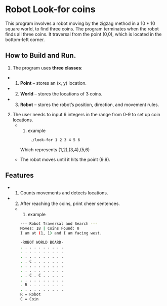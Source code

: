# Robot Look-for coins

This program involves a robot moving by the zigzag method in a 10 * 10 square world, to find three coins. 
The program terminates when the robot finds all three coins.
It traversal from the point (0,0), which is located in the bottom-left corner.

## How to Build and Run.
1. The program uses **three classes**:
- 1. **Point** – stores an (x, y) location.
- 2. **World** – stores the locations of 3 coins.
- 3. **Robot** – stores the robot’s position, direction, and movement rules.  

2. The user needs to input 6 integers in the range from 0-9 to set up coin locations.
   - 1. example
         ```bash
          ./look-for 1 2 3 4 5 6

       Which represents  (1,2),(3,4),(5,6)
   
   - The robot moves until it hits the point (9.9).

## Features

- 1. Counts movements and detects locations. 
- 2. After reaching the coins, print cheer sentences.
    - 1. example
      ````bash
      --- Robot Traversal and Search ---
      Moves: 18 | Coins Found: 0
      I am at (1, 1) and I am facing west.
      
      -ROBOT WORLD BOARD-              
      . . . . . . . . . .  
      . . . . . . . . . .  
      . . . . . . . . . .  
      . . C . . . . . . .  
      . . . . . . . . . .
      . . . . . . . . . .  
      . . C . C . . . . .  
      . . . . . . . . . .  
      . R . . . . . . . .  
      . . . . . . . . . .  
      R = Robot
      C = Coin
